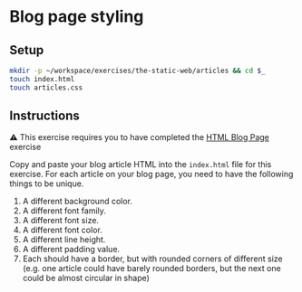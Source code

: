 # Blog page styling

## Setup

```bash
mkdir -p ~/workspace/exercises/the-static-web/articles && cd $_
touch index.html
touch articles.css
```

## Instructions

:warning: This exercise requires you to have completed the [HTML Blog Page](SW_HTML_BLOG.md) exercise

Copy and paste your blog article HTML into the `index.html` file for this exercise. For each article on your blog page, you need to have the following things to be unique.

1. A different background color.
1. A different font family.
1. A different font size.
1. A different font color.
1. A different line height.
1. A different padding value.
1. Each should have a border, but with rounded corners of different size (e.g. one article could have barely rounded borders, but the next one could be almost circular in shape)